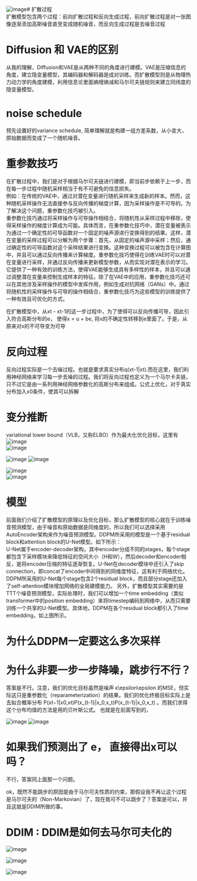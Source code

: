 ![image](https://github.com/Hlufies/Algorithm_Learning/assets/130231524/57cc8be3-a640-42de-a076-1f9c47a380dc)# 扩散过程  
扩散模型包含两个过程：前向扩散过程和反向生成过程，前向扩散过程是对一张图像逐渐添加高斯噪音直至变成随机噪音，而反向生成过程是去噪音过程  
# Diffusion 和 VAE的区别  
从我的理解，Diffusion和VAE是从两种不同的角度进行建模。VAE是压缩信息的角度，建立隐变量模型，其编码器和解码器是成对训练。而扩散模型则是从物理热力动力学的角度建模，利用信息论里面熵增熵减和马尔可夫链规则来建立同纬度的隐变量模型。  
# noise schedule  
预先设置好的variance schedule, 简单理解就是构建一组方差系数，从小变大，原始数据而变成了一个随机噪音。  
# 重参数技巧
在扩散过程中，我们是对于根据马尔可夫链进行建模，即当前步依赖于上一步，而在每一步过程中随机采样相当于有不可避免的信息损失。  
例如：在传统的VAE中，通过对潜在变量进行随机采样来生成新的样本。然而，这种随机采样操作无法直接参与反向传播的梯度计算，因为采样操作是不可导的。为了解决这个问题，重参数化技巧被引入。  
重参数化技巧通过将采样操作与可导操作相结合，将随机性从采样过程中移除，使得采样操作的梯度计算成为可能。具体而言，在重参数化技巧中，潜在变量被表示为通过一个确定性的可导函数对一个固定的噪声源进行变换得到的结果。这样，潜在变量的采样过程可以分解为两个步骤：首先，从固定的噪声源中采样；然后，通过确定性的可导函数对这个采样结果进行变换。这种变换过程可以被包含在计算图中，并且可以通过反向传播来计算梯度。重参数化技巧使得在训练VAE时可以对潜在变量进行采样，并通过反向传播来更新模型参数，从而实现对潜在表示的学习。它提供了一种有效的训练方法，使得VAE能够生成具有多样性的样本，并且可以通过调整潜在变量来控制生成样本的特征。除了在VAE中的应用，重参数化技巧还可以在其他涉及采样操作的模型中发挥作用，例如生成对抗网络（GANs）中。通过将随机性的采样操作与可导的操作相结合，重参数化技巧为这些模型的训练提供了一种有效且可优化的方式。  

在扩散模型中，从xt - xt-1的这一步过程中，为了使得可以反向传播可导，因此引入符合高斯分布的e， 使得x = u + be, 将x的不确定性转移到e里面了。于是，从原来对x的不可导变为可导

# 反向过程  
反向过程实际是一个去噪过程。也就是要求真实分布q(xt-1|xt).而在这里，我们利用神经网络来学习每一步去噪的过程。我们将反向过程也定义为一个马尔卡夫链，只不过它是由一系列用神经网络参数化的高斯分布来组成。公式上优化，对于真实分布加入x0条件，使其可以拆解  
# 变分推断  
variational lower bound（VLB，又称ELBO）作为最大化优化目标，这里有
![image](https://github.com/Hlufies/Algorithm_Learning/assets/130231524/f0ac6f74-ee5e-409b-94a9-49b0ee16c52f)  
![image](https://github.com/Hlufies/Algorithm_Learning/assets/130231524/f529e91e-a2a5-4cdd-be2a-487e04b0383a)  

![image](https://github.com/Hlufies/Algorithm_Learning/assets/130231524/c1c174a0-5c34-494e-8c23-96882eeebc89)
![image](https://github.com/Hlufies/Algorithm_Learning/assets/130231524/0afb34e0-7bee-4bf2-a19f-398525156a2b)


![image](https://github.com/Hlufies/Algorithm_Learning/assets/130231524/9e0a3043-fa9b-4516-829a-9ab0b56d7be0)  
![image](https://github.com/Hlufies/Algorithm_Learning/assets/130231524/bc20c24b-0216-4e3c-b703-e03bb1b0abbf)



# 模型  
前面我们介绍了扩散模型的原理以及优化目标，那么扩散模型的核心就在于训练噪音预测模型，由于噪音和原始数据是同维度的，所以我们可以选择采用AutoEncoder架构来作为噪音预测模型。DDPM所采用的模型是一个基于residual block和attention block的U-Net模型。如下所示：  
U-Net属于encoder-decoder架构，其中encoder分成不同的stages，每个stage都包含下采样模块来降低特征的空间大小（H和W），然后decoder和encoder相反，是将encoder压缩的特征逐渐恢复。U-Net在decoder模块中还引入了skip connection，即concat了encoder中间得到的同维度特征，这有利于网络优化。DDPM所采用的U-Net每个stage包含2个residual block，而且部分stage还加入了self-attention模块增加网络的全局建模能力。 另外，扩散模型其实需要的是TTT个噪音预测模型，实际处理时，我们可以增加一个time embedding（类似transformer中的position embedding）来将timestep编码到网络中，从而只需要训练一个共享的U-Net模型。具体地，DDPM在各个residual block都引入了time embedding，如上图所示。  

# 为什么DDPM一定要这么多次采样  
# 为什么非要一步一步降噪，跳步行不行？  
答案是不行。注意，我们的优化目标虽然是噪声 ϵ\epsilon\epsilon 的MSE，但实际这只是重参数化（reparameterization）的结果。我们的优化终极目标实际上是去拟合概率分布 P(xt−1|x0,xt)P(x_{t-1}|x_0,x_t)P(x_{t-1}|x_0,x_t) 。而我们求得这个分布均值的方法是用的贝叶斯公式。 也就是在前面写到的，

![image](https://github.com/Hlufies/Algorithm_Learning/assets/130231524/5f307ff2-d979-41c3-b70e-f30a68a1ab79)
![image](https://github.com/Hlufies/Algorithm_Learning/assets/130231524/500c342c-00f0-4733-8caf-07a3b9920357)

# 如果我们预测出了 e， 直接得出x可以吗？
不行，答案同上面那一个问题。

ok，既然不能跳步的原因是由于马尔可夫性质的约束，那假设我不再让这个过程是马尔可夫的（Non-Markovian）了，现在我可不可以跳步了？答案是可以，并且这就是DDIM所做的事。

# DDIM : DDIM是如何去马尔可夫化的    
![image](https://github.com/Hlufies/Algorithm_Learning/assets/130231524/315f1600-92c1-4d98-a3de-65fc14cfc1fc)

![image](https://github.com/Hlufies/Algorithm_Learning/assets/130231524/e8b4a496-8b9a-495b-be2d-e6151f9b24ab)

![image](https://github.com/Hlufies/Algorithm_Learning/assets/130231524/fe6e937b-6f3c-47de-b583-31e6966e7aa2)







